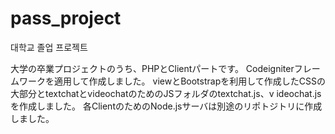# pass_project
대학교 졸업 프로젝트

大学の卒業プロジェクトのうち、PHPとClientパートです。
Codeigniterフレームワークを適用して作成しました。 
viewとBootstrapを利用して作成したCSSの大部分とtextchatとvideochatのためのJSフォルダのtextchat.js、v
ideochat.jsを作成しました。 各ClientのためのNode.jsサーバは別途のリポトジトリに作成しました。

